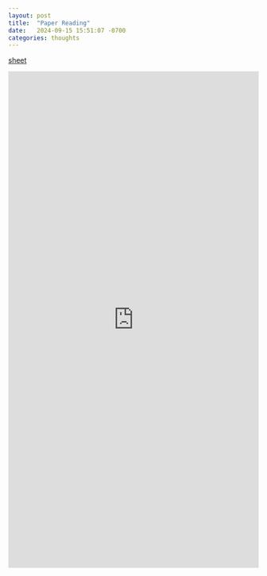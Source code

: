 ```yaml
---
layout: post
title:  "Paper Reading"
date:   2024-09-15 15:51:07 -0700
categories: thoughts
---
```


[sheet](https://docs.google.com/spreadsheets/d/1Dq38ttSeUBsJPhZjHBX981RAmmIYu8f5TlrDO5MpwYk/edit?gid=1778576310#gid=1778576310)

<iframe
  src="https://docs.google.com/spreadsheets/d/e/2PACX-1vQXi0ERnh4KR-wbJYYn0QKZ2Lt8AZP99Ym1S5KwheOD9zWX91rBmWAzh0ltIuwR2hF5WDwsK-xq4so3/pubhtml?widget=true&amp;headers=false"
  width="100%"
  height="1000px"
  style="border: none;"
></iframe>